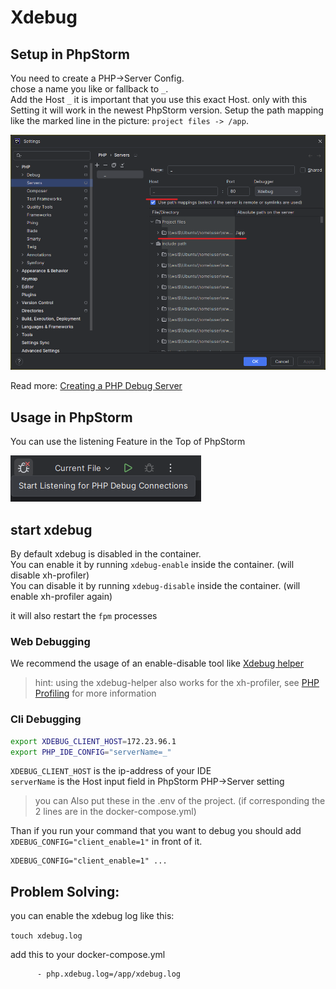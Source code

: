 # Xdebug

## Setup in PhpStorm

You need to create a PHP->Server Config.  
chose a name you like or fallback to `_`.  
Add the Host `_` it is important that you use this exact Host. only with this Setting it will work in the newest PhpStorm version.
Setup the path mapping like the marked line in the picture: `project files -> /app`.

![PhpStorm Settings Php Servers][xdebug-setup]

Read more: [Creating a PHP Debug Server](https://www.jetbrains.com/help/phpstorm/creating-a-php-debug-server-configuration.html)

## Usage in PhpStorm

You can use the listening Feature in the Top of PhpStorm

![Listen for Debugging Connections][xdebug-listen]

## start xdebug

By default xdebug is disabled in the container.  
You can enable it by running `xdebug-enable` inside the container. (will disable xh-profiler)  
You can disable it by running `xdebug-disable` inside the container. (will enable xh-profiler again)  

it will also restart the `fpm` processes

### Web Debugging

We recommend the usage of an enable-disable tool like [Xdebug helper](https://chrome.google.com/webstore/detail/debug-helper/eadndfjplgieldjbigjakmdgkmoaaaoc)  
> hint: using the xdebug-helper also works for the xh-profiler, see [PHP Profiling](profiling.md) for more information


### Cli Debugging

````bash
export XDEBUG_CLIENT_HOST=172.23.96.1
export PHP_IDE_CONFIG="serverName=_"
````

`XDEBUG_CLIENT_HOST` is the ip-address of your IDE  
`serverName` is the Host input field in PhpStorm PHP->Server setting

> you can Also put these in the .env of the project. (if corresponding the 2 lines are in the docker-compose.yml)

Than if you run your command that you want to debug you should add `XDEBUG_CONFIG="client_enable=1"` in front of it.
````
XDEBUG_CONFIG="client_enable=1" ...
````

## Problem Solving:

you can enable the xdebug log like this:

`touch xdebug.log`

add this to your docker-compose.yml
````
      - php.xdebug.log=/app/xdebug.log
````

[xdebug-setup]: ./images/xdebug-phpstorm-server-config.png
[xdebug-listen]: ./images/xdebug-listen.png